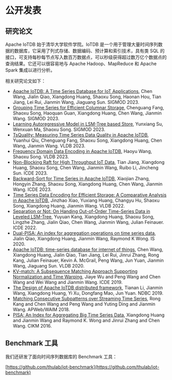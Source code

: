 <!--

    Licensed to the Apache Software Foundation (ASF) under one
    or more contributor license agreements.  See the NOTICE file
    distributed with this work for additional information
    regarding copyright ownership.  The ASF licenses this file
    to you under the Apache License, Version 2.0 (the
    "License"); you may not use this file except in compliance
    with the License.  You may obtain a copy of the License at
    
        http://www.apache.org/licenses/LICENSE-2.0
    
    Unless required by applicable law or agreed to in writing,
    software distributed under the License is distributed on an
    "AS IS" BASIS, WITHOUT WARRANTIES OR CONDITIONS OF ANY
    KIND, either express or implied.  See the License for the
    specific language governing permissions and limitations
    under the License.

-->

# 公开发表

## 研究论文

Apache IoTDB 始于清华大学软件学院。IoTDB 是一个用于管理大量时间序列数据的数据库，它采用了列式存储、数据编码、预计算和索引技术，具有类 SQL 的接口，可支持每秒每节点写入数百万数据点，可以秒级获得超过数万亿个数据点的查询结果。它还可以很容易地与 Apache Hadoop、MapReduce 和 Apache Spark 集成以进行分析。

相关研究论文如下：
* [Apache IoTDB: A Time Series Database for IoT Applications](https://sxsong.github.io/doc/23sigmod-iotdb.pdf), Chen Wang, Jialin Qiao, Xiangdong Huang, Shaoxu Song, Haonan Hou, Tian Jiang, Lei Rui, Jianmin Wang, Jiaguang Sun. SIGMOD 2023.
* [Grouping Time Series for Efficient Columnar Storage](https://sxsong.github.io/doc/23sigmod-group.pdf), Chenguang Fang, Shaoxu Song, Haoquan Guan, Xiangdong Huang, Chen Wang, Jianmin Wang. SIGMOD 2023.
* [Learning Autoregressive Model in LSM-Tree based Store](https://sxsong.github.io/doc/23kdd.pdf), Yunxiang Su, Wenxuan Ma, Shaoxu Song. SIGMOD 2023.
* [TsQuality: Measuring Time Series Data Quality in Apache IoTDB](https://sxsong.github.io/doc/23vldb-qaulity.pdf), Yuanhui Qiu, Chenguang Fang, Shaoxu Song, Xiangdong Huang, Chen Wang, Jianmin Wang. VLDB 2023.
* [Frequency Domain Data Encoding in Apache IoTDB](https://sxsong.github.io/doc/22vldb-frequency.pdf), Haoyu Wang, Shaoxu Song. VLDB 2023.
* [Non-Blocking Raft for High Throughput IoT Data](https://sxsong.github.io/doc/23icde-raft.pdf), Tian Jiang, Xiangdong Huang, Shaoxu Song, Chen Wang, Jianmin Wang, Ruibo Li, Jincheng Sun. ICDE 2023.
* [Backward-Sort for Time Series in Apache IoTDB](https://sxsong.github.io/doc/23icde-sort.pdf), Xiaojian Zhang, Hongyin Zhang, Shaoxu Song, Xiangdong Huang, Chen Wang, Jianmin Wang. ICDE 2023.
* [Time Series Data Encoding for Efficient Storage: A Comparative Analysis in Apache IoTDB](https://sxsong.github.io/doc/22vldb-encoding.pdf), Jinzhao Xiao, Yuxiang Huang, Changyu Hu, Shaoxu Song, Xiangdong Huang, Jianmin Wang. VLDB 2022.
* [Separation or Not: On Handing Out-of-Order Time-Series Data in Leveled LSM-Tree](https://sxsong.github.io/doc/22icde-separation.pdf), Yuyuan Kang, Xiangdong Huang, Shaoxu Song, Lingzhe Zhang, Jialin Qiao, Chen Wang, Jianmin Wang, Julian Feinauer. ICDE 2022.
* [Dual-PISA: An index for aggregation operations on time series data](https://www.sciencedirect.com/science/article/pii/S0306437918305489), Jialin Qiao, Xiangdong Huang, Jianmin Wang, Raymond K Wong. IS 2020.
* [Apache IoTDB: time-series database for internet of things](http://www.vldb.org/pvldb/vol13/p2901-wang.pdf), Chen Wang, Xiangdong Huang, Jialin Qiao, Tian Jiang, Lei Rui, Jinrui Zhang, Rong Kang, Julian Feinauer, Kevin A. McGrail, Peng Wang, Jun Yuan, Jianmin Wang, Jiaguang Sun. VLDB 2020.
* [KV-match: A Subsequence Matching Approach Supporting Normalization and Time Warping](https://www.semanticscholar.org/paper/KV-match%3A-A-Subsequence-Matching-Approach-and-Time-Wu-Wang/9ed84cb15b7e5052028fc5b4d667248713ac8592), Jiaye Wu and Peng Wang and Chen Wang and Wei Wang and Jianmin Wang. ICDE 2019.
* [The Design of Apache IoTDB distributed framework](http://ndbc2019.sdu.edu.cn/info/1002/1044.htm), Tianan Li, Jianmin Wang, Xiangdong Huang, Yi Xu, Dongfang Mao, Jun Yuan. NDBC 2019.
* [Matching Consecutive Subpatterns over Streaming Time Series](https://link.springer.com/chapter/10.1007/978-3-319-96893-3_8), Rong Kang and Chen Wang and Peng Wang and Yuting Ding and Jianmin Wang. APWeb/WAIM 2018.
* [PISA: An Index for Aggregating Big Time Series Data](https://dl.acm.org/citation.cfm?id=2983775&dl=ACM&coll=DL), Xiangdong Huang and Jianmin Wang and Raymond K. Wong and Jinrui Zhang and Chen Wang. CIKM 2016.


## Benchmark 工具

我们还研发了面向时间序列数据库的 Benchmark 工具： 

[https://github.com/thulab/iot-benchmark](https://github.com/thulab/iot-benchmark)
